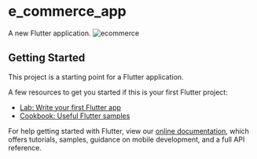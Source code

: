 # e_commerce_app

A new Flutter application.
![ecommerce](https://user-images.githubusercontent.com/65131757/196404513-f2ff23d6-27dc-4da4-abd1-2acc9d8f3b40.gif)

## Getting Started

This project is a starting point for a Flutter application.

A few resources to get you started if this is your first Flutter project:

- [Lab: Write your first Flutter app](https://flutter.dev/docs/get-started/codelab)
- [Cookbook: Useful Flutter samples](https://flutter.dev/docs/cookbook)

For help getting started with Flutter, view our
[online documentation](https://flutter.dev/docs), which offers tutorials,
samples, guidance on mobile development, and a full API reference.
